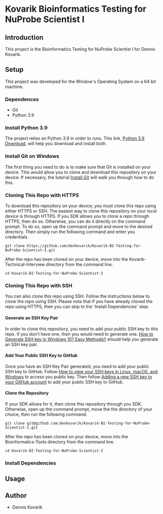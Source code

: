# Kovarik Bioinformatics Testing for NuProbe Scientist I


## Introduction
This project is the Bioinformatics Testing for NuProbe Scientist I for Dennis Kovarik.

## Setup
This project was developed for the Window's Operating System on a 64 bit machine.

### Dependences
* Git
* Python 3.9

### Install Python 3.9
The project relies on Python 3.9 in order to runs. This link, [Python 3.9 Download](https://www.python.org/downloads/), will help you download and install both.

### Install Git on Windows
The first thing you need to do is to make sure that Git is installed on your device. This would allow you to clone and download this repository on your device. If necessary, the tutorial [Install Git](https://github.com/git-guides/install-git) will walk you through how to do this.

### Cloning This Repo with HTTPS
To download this repository on your device, you must clone this repo using either HTTPS or SSH. The easiest way to clone this repository on your local device is through HTTPS. If you SDK allows you to clone a repo through HTTPS, then do so. Otherwise, you can do it directly on the command prompt. To do so, open up the command prompt and move to the desired directory. Then simply run the following command and enter you credentials.
```
git clone https://github.com/denkovarik/Kovarik-BI-Testing-for-NuProbe-Scientist-I.git
```
After the repo has been cloned on your device, move into the Kovarik-Technical-Interview directory from the command line.
```
cd Kovarik-BI-Testing-for-NuProbe-Scientist-I
```

### Cloning This Repo with SSH
You can also clone this repo using SSH. Follow the instructions below to clone the repo using SSH. Please note that if you have already cloned the repo using HTTPS, then you can skip to the 'Install Dependencies' step.

#### Generate an SSH Key Pair
In order to clone this repository, you need to add your public SSH key to this repo. If you don't have one, then you would need to generate one. [How to Generate SSH key in Windows 10? Easy Methods!!](https://techpaal.com/how-to-generate-ssh-key-in-windows-10-easy-methods/) should help you generate an SSH key pair.

#### Add Your Public SSH Key to GitHub
Once you have an SSH Key Pair generated, you need to add your public SSH key to GitHub. Follow [How to view your SSH keys in Linux, macOS, and Windows](https://www.techrepublic.com/article/how-to-view-your-ssh-keys-in-linux-macos-and-windows/) to access you public key. Then follow [Adding a new SSH key to your GitHub account](https://docs.github.com/en/github/authenticating-to-github/adding-a-new-ssh-key-to-your-github-account) to add your public SSH key to GitHub.

#### Clone the Repository
If your SDK allows for it, then clone this repository through you SDK. Otherwise, open up the command prompt, move the the directory of your choice, then run the following command.
```
git clone git@github.com:denkovarik/Kovarik-BI-Testing-for-NuProbe-Scientist-I.git
```
After the repo has been cloned on your device, move into the Bioinformatics-Tools directory from the command line.
```
cd Kovarik-BI-Testing-for-NuProbe-Scientist-I
```

### Install Dependencies

## Usage

## Author
* Dennis Kovarik
